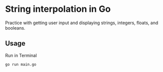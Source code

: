 # String interpolation in Go

Practice with getting user input and displaying strings, integers, floats, and booleans. 

## Usage

Run in Terminal

```
go run main.go     
```